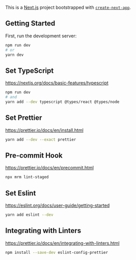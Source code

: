 This is a [Next.js](https://nextjs.org/) project bootstrapped with [`create-next-app`](https://github.com/vercel/next.js/tree/canary/packages/create-next-app).

## Getting Started

First, run the development server:

```bash
npm run dev
# or
yarn dev
```

## Set TypeScript

https://nextjs.org/docs/basic-features/typescript

```bash
npm run dev
# and
yarn add --dev typescript @types/react @types/node
```

## Set Prettier

https://prettier.io/docs/en/install.html

```bash
yarn add --dev --exact prettier
```

## Pre-commit Hook

https://prettier.io/docs/en/precommit.html

```bash
npx mrm lint-staged
```

## Set Eslint

https://eslint.org/docs/user-guide/getting-started

```bash
yarn add eslint --dev
```

## Integrating with Linters

https://prettier.io/docs/en/integrating-with-linters.html

```bash
npm install --save-dev eslint-config-prettier
```
